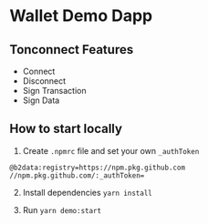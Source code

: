 # Wallet Demo Dapp

## Tonconnect Features 

- Connect
- Disconnect
- Sign Transaction
- Sign Data

## How to start locally

1. Create `.npmrc` file and set your own `_authToken`

```
@b2data:registry=https://npm.pkg.github.com
//npm.pkg.github.com/:_authToken=
```

2. Install dependencies `yarn install`

3. Run `yarn demo:start`

